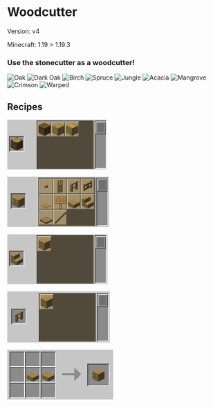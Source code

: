 # Woodcutter

Version: v4

Minecraft: 1.19 > 1.19.3


### **Use the stonecutter as a woodcutter!**
![Oak](https://download.topazdev.fr/projets/datapack/curi-woodcutter/buche_chene-32.png)
![Dark Oak](https://download.topazdev.fr/projets/datapack/curi-woodcutter/buche_chene_noir-32.png)
![Birch](https://download.topazdev.fr/projets/datapack/curi-woodcutter/buche_bouleau-32.png)
![Spruce](https://download.topazdev.fr/projets/datapack/curi-woodcutter/buche_sapin-32.png)
![Jungle](https://download.topazdev.fr/projets/datapack/curi-woodcutter/buche_acajou-32.png)
![Acacia](https://download.topazdev.fr/projets/datapack/curi-woodcutter/buche_acacia-32.png)
![Mangrove](https://download.topazdev.fr/projets/datapack/curi-woodcutter/buche_mangrove-32.png)
![Crimson](https://download.topazdev.fr/projets/datapack/curi-woodcutter/crimson_stem-32.png)
![Warped](https://download.topazdev.fr/projets/datapack/curi-woodcutter/warped_stem-32.png)

## Recipes

![Logs cutting](https://raw.githubusercontent.com/Azerxim/Bastion-CURI/main/woodcutter/images/logs.jpg)

![Planks cutting](https://raw.githubusercontent.com/Azerxim/Bastion-CURI/main/woodcutter/images/planks.jpg)

![Stairs to planks](https://raw.githubusercontent.com/Azerxim/Bastion-CURI/main/woodcutter/images/stairs.jpg)

![Fences to planks](https://raw.githubusercontent.com/Azerxim/Bastion-CURI/main/woodcutter/images/fences.jpg)

![Slabs to planks](https://raw.githubusercontent.com/Azerxim/Bastion-CURI/main/woodcutter/images/slabs.jpg)
